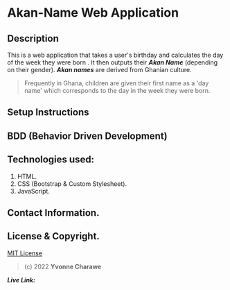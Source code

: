# Akan-Name Web Application

## Description

This is a web application that takes a user's birthday and calculates the day of the week they were born . It then outputs their __*Akan Name*__ \(depending on their gender\). __*Akan names*__ are derived from Ghanian culture.
>Frequently in Ghana, children are given their first name as a 'day name' which corresponds to the day in the week they were born.

## Setup Instructions

## BDD \(Behavior Driven Development\)

## Technologies used:
1. HTML.
2. CSS \(Bootstrap & Custom Stylesheet\).
3. JavaScript.

## Contact Information.

## License & Copyright.
[MIT License](LICENSE)
>(c) 2022 __Yvonne Charawe__

__*Live Link:*__
